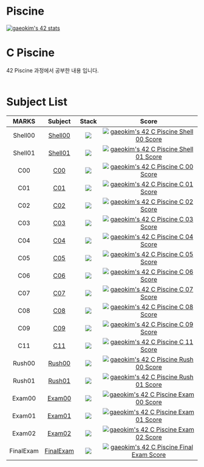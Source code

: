 # Piscine
[![gaeokim's 42 stats](https://badge42.vercel.app/api/v2/claw7x2qs00210fjx6hhb6y3x/stats?cursusId=9&coalitionId=piscine)](https://github.com/JaeSeoKim/badge42)

# C Piscine
42 Piscine 과정에서 공부한 내용 입니다.
<br>
​
# Subject List
| MARKS | Subject | Stack | Score |
| :---: | :-----: | :---: | :---: |
| Shell00 | [Shell00](https://github.com/Gaeon/Piscine/tree/master/Shell00) | <img src="https://img.shields.io/badge/linux-FCC624?style=for-the-badge&logo=linux&logoColor=black"> | [![gaeokim's 42 C Piscine Shell 00 Score](https://badge42.vercel.app/api/v2/claw7x2qs00210fjx6hhb6y3x/project/2590305)](https://github.com/JaeSeoKim/badge42) |
| Shell01 | [Shell01](https://github.com/Gaeon/Piscine/tree/master/Shell01) | <img src="https://img.shields.io/badge/linux-FCC624?style=for-the-badge&logo=linux&logoColor=black"> | [![gaeokim's 42 C Piscine Shell 01 Score](https://badge42.vercel.app/api/v2/claw7x2qs00210fjx6hhb6y3x/project/2591336)](https://github.com/JaeSeoKim/badge42) |
| C00 | [C00](https://github.com/Gaeon/Piscine/tree/master/C00) | <img src="https://img.shields.io/badge/c-A8B9CC?style=for-the-badge&logo=c&logoColor=white"> | [![gaeokim's 42 C Piscine C 00 Score](https://badge42.vercel.app/api/v2/claw7x2qs00210fjx6hhb6y3x/project/2592814)](https://github.com/JaeSeoKim/badge42) |
| C01 | [C01](https://github.com/Gaeon/Piscine/tree/master/C01) | <img src="https://img.shields.io/badge/c-A8B9CC?style=for-the-badge&logo=c&logoColor=white"> | [![gaeokim's 42 C Piscine C 01 Score](https://badge42.vercel.app/api/v2/claw7x2qs00210fjx6hhb6y3x/project/2593590)](https://github.com/JaeSeoKim/badge42) |
| C02 | [C02](https://github.com/Gaeon/Piscine/tree/master/C02) | <img src="https://img.shields.io/badge/c-A8B9CC?style=for-the-badge&logo=c&logoColor=white"> | [![gaeokim's 42 C Piscine C 02 Score](https://badge42.vercel.app/api/v2/claw7x2qs00210fjx6hhb6y3x/project/2594677)](https://github.com/JaeSeoKim/badge42) |
| C03 | [C03](https://github.com/Gaeon/Piscine/tree/master/C03) | <img src="https://img.shields.io/badge/c-A8B9CC?style=for-the-badge&logo=c&logoColor=white"> | [![gaeokim's 42 C Piscine C 03 Score](https://badge42.vercel.app/api/v2/claw7x2qs00210fjx6hhb6y3x/project/2596653)](https://github.com/JaeSeoKim/badge42) |
| C04 | [C04](https://github.com/Gaeon/Piscine/tree/master/C04) | <img src="https://img.shields.io/badge/c-A8B9CC?style=for-the-badge&logo=c&logoColor=white"> | [![gaeokim's 42 C Piscine C 04 Score](https://badge42.vercel.app/api/v2/claw7x2qs00210fjx6hhb6y3x/project/2597114)](https://github.com/JaeSeoKim/badge42) |
| C05 | [C05](https://github.com/Gaeon/Piscine/tree/master/C05) | <img src="https://img.shields.io/badge/c-A8B9CC?style=for-the-badge&logo=c&logoColor=white"> | [![gaeokim's 42 C Piscine C 05 Score](https://badge42.vercel.app/api/v2/claw7x2qs00210fjx6hhb6y3x/project/2597574)](https://github.com/JaeSeoKim/badge42) |
| C06 | [C06](https://github.com/Gaeon/Piscine/tree/master/C06) | <img src="https://img.shields.io/badge/c-A8B9CC?style=for-the-badge&logo=c&logoColor=white"> | [![gaeokim's 42 C Piscine C 06 Score](https://badge42.vercel.app/api/v2/claw7x2qs00210fjx6hhb6y3x/project/2597581)](https://github.com/JaeSeoKim/badge42) |
| C07 | [C07](https://github.com/Gaeon/Piscine/tree/master/C07) | <img src="https://img.shields.io/badge/c-A8B9CC?style=for-the-badge&logo=c&logoColor=white"> | [![gaeokim's 42 C Piscine C 07 Score](https://badge42.vercel.app/api/v2/claw7x2qs00210fjx6hhb6y3x/project/2599813)](https://github.com/JaeSeoKim/badge42) |
| C08 | [C08](https://github.com/Gaeon/Piscine/tree/master/C08) | <img src="https://img.shields.io/badge/c-A8B9CC?style=for-the-badge&logo=c&logoColor=white"> | [![gaeokim's 42 C Piscine C 08 Score](https://badge42.vercel.app/api/v2/claw7x2qs00210fjx6hhb6y3x/project/2603106)](https://github.com/JaeSeoKim/badge42) |
| C09 | [C09](https://github.com/Gaeon/Piscine/tree/master/C09) | <img src="https://img.shields.io/badge/c-A8B9CC?style=for-the-badge&logo=c&logoColor=white"> | [![gaeokim's 42 C Piscine C 09 Score](https://badge42.vercel.app/api/v2/claw7x2qs00210fjx6hhb6y3x/project/2604648)](https://github.com/JaeSeoKim/badge42) |
| C11 | [C11](https://github.com/Gaeon/Piscine/tree/master/C11) | <img src="https://img.shields.io/badge/c-A8B9CC?style=for-the-badge&logo=c&logoColor=white"> | [![gaeokim's 42 C Piscine C 11 Score](https://badge42.vercel.app/api/v2/claw7x2qs00210fjx6hhb6y3x/project/2607204)](https://github.com/JaeSeoKim/badge42) |
| Rush00 | [Rush00](https://github.com/Gaeon/Piscine/tree/master/rush00/ex00) | <img src="https://img.shields.io/badge/c-A8B9CC?style=for-the-badge&logo=c&logoColor=white"> | [![gaeokim's 42 C Piscine Rush 00 Score](https://badge42.vercel.app/api/v2/claw7x2qs00210fjx6hhb6y3x/project/2592818)](https://github.com/JaeSeoKim/badge42) |
| Rush01 | [Rush01](https://github.com/Gaeon/Piscine/tree/master/rush01/ex00) | <img src="https://img.shields.io/badge/c-A8B9CC?style=for-the-badge&logo=c&logoColor=white"> | [![gaeokim's 42 C Piscine Rush 01 Score](https://badge42.vercel.app/api/v2/claw7x2qs00210fjx6hhb6y3x/project/2598613)](https://github.com/JaeSeoKim/badge42) |
| Exam00 | [Exam00]() | <img src="https://img.shields.io/badge/c-A8B9CC?style=for-the-badge&logo=c&logoColor=white"> | [![gaeokim's 42 C Piscine Exam 00 Score](https://badge42.vercel.app/api/v2/claw7x2qs00210fjx6hhb6y3x/project/2592438)](https://github.com/JaeSeoKim/badge42) |
| Exam01 | [Exam01]() | <img src="https://img.shields.io/badge/c-A8B9CC?style=for-the-badge&logo=c&logoColor=white"> | [![gaeokim's 42 C Piscine Exam 01 Score](https://badge42.vercel.app/api/v2/claw7x2qs00210fjx6hhb6y3x/project/2599604)](https://github.com/JaeSeoKim/badge42) |
| Exam02 | [Exam02]() | <img src="https://img.shields.io/badge/c-A8B9CC?style=for-the-badge&logo=c&logoColor=white"> | [![gaeokim's 42 C Piscine Exam 02 Score](https://badge42.vercel.app/api/v2/claw7x2qs00210fjx6hhb6y3x/project/2606513)](https://github.com/JaeSeoKim/badge42) |
| FinalExam | [FinalExam]() | <img src="https://img.shields.io/badge/c-A8B9CC?style=for-the-badge&logo=c&logoColor=white"> | [![gaeokim's 42 C Piscine Final Exam Score](https://badge42.vercel.app/api/v2/claw7x2qs00210fjx6hhb6y3x/project/2617461)](https://github.com/JaeSeoKim/badge42) |
